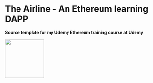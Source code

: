# The Airline - An Ethereum learning DAPP

**Source template for my Udemy Ethereum training course at Udemy**

<img src="http://introtocrypto.com/wp-content/uploads/2017/08/ether@2x.png" height="128" width="128">

